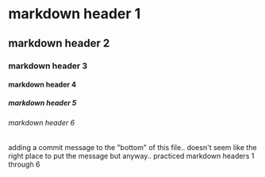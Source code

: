# markdown header 1
## markdown header 2
### markdown header 3
#### markdown header 4
##### markdown header 5
###### markdown header 6

adding a commit message to the "bottom" of this file.. doesn't seem like the right place to put the message but anyway.. practiced markdown headers 1 through 6
